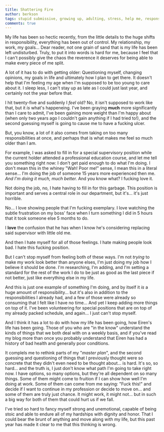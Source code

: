 ```yaml
---
title: Shattering Fire
author: berkson
tags: stupid submissive, growing up, adulting, stress, help me, responsibility
comments: true
---
```


My life has been so hectic recently, from the little details to the huge shifts in responsibility, everything has been out of control.  My relationship, my work, my goals... Dear reader, not one grain of sand that is my life has been left undisturbed.  Truly, to put it into words is hard for me, because I feel that I can't possibly give the chaos the reverence it deserves for being able to make every piece of me split.

A lot of it has to do with getting older: Questioning myself, changing opinions, my goals in life and ultimately how I plan to get there.  It doesn't help that I'm feeling my age when I'm supposed to be too young to care about it.  I sleep less, I can't stay up as late as I could just last year, and certainly not the year before that.

I hit twenty-five and suddenly I *feel* old?  No, it isn't supposed to work like that, but it *is* what's happeneing.  I've been graying **much** more significantly than I care to admit, I've been gaining more weight than I'm happy about (when only two years ago I couldn't gain anything if I had tried to!), and the second guessing myself is going to cause me to have a fucking ulcer.

But, you know, a lot of it also comes from taking on too many responsibilities at once, and perhaps that is what makes me feel so much older than I am.

For example, I was asked to fill in for a special supervisory position while the current holder attended a professional education course, and let me tell you something right now: I don't get paid enough to do what I'm doing.  I don't mean this in the whiney "Wah! Poor me!" sense, I mean this in a literal sense...  I'm doing the job of someone 15 years more experienced then me.  *And I'm doing it much, much better.*  And you know what?  I fucking love it.

Not doing the job, no, I hate having to fill in for this garbage.  This position is important and serves a central role in our department, but it's... it's just horrible.

No... I love showing people that I'm fucking exemplary.  I love watching the subtle frustration on my boss' face when I turn something I did in 5 hours that it took someone else 5 months to do.

I **love** the confusion that he has when I know he's considering replacing said supervisor with little old me.

And then I hate myself for all of those feelings.  I hate making people look bad.  I hate this fucking position.

But I can't stop myself from feeling both of these ways.  I'm not *trying* to make my work look better than anyone elses, I'm just doing my job how I believe it should be done.  I'm researching, I'm adding, and I'm setting a standard for the rest of the work I do to be just as good as the last piece if not better, just like everything else in my life.

And this is just one example of something I'm doing, and by itself it *is* a huge amount of responsibility... but it's also in addition to the responsibilities I already had, and a few of those were already so consuming that I felt like I have no time...  And yet I keep adding more things on top of it.  I've been volunteering for special positions that are on top of my already packed schedule, and again... I just can't stop myself.

And I think it has a lot to do with how my life has been going, how Eiren's life has been going.  Those of you who are "in the know" understand the kinds of things that we both deal with on a weekly basis, and if you've read my blog more than once you probably understand that Eiren has had a history of bad health and generally poor conditions.

It complels me to rethink parts of my "*master plan*", and the second guessing and questioning of things that I previously thought were so concrete that they didn't even need to be thought about... is hard.  It's so, so hard... and the truth is, I just don't know what path I'm going to take right now.  I have options, so many options, but they're all dependent on so many things.  Some of them might come to fruition if I can show how well I'm doing at work.  Some of them can come from me saying: "Fuck this!" and decide if I want to continue in my profession or decide to move on... and some of them are truly just chance.  It might work, it might not... but in such a big way for both of them that could hurt us if we fall.

I've tried so hard to fancy myself strong and unemotional, capable of being stoic and able to endure all of my hardships with dignity and honor.  That I could bear the brunt of anything and move along with my life, but this past year has made it clear to me that this thinking is wrong.
